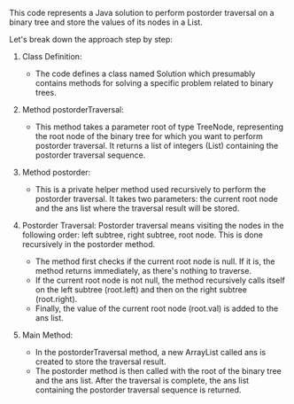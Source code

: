 ​This code represents a Java solution to perform postorder traversal on a binary tree and store the values of its nodes in a List. 

Let's break down the approach step by step:

1. Class Definition:
   - The code defines a class named Solution which presumably contains methods for solving a specific problem related to binary trees.

2. Method postorderTraversal:
   - This method takes a parameter root of type TreeNode, representing the root node of the binary tree for which you want to perform postorder traversal. It returns       a list of integers (List<Integer>) containing the postorder traversal sequence.
3. Method postorder:
   - This is a private helper method used recursively to perform the postorder traversal. It takes two parameters: the current root node and the ans list where the         traversal result will be stored.

4. Postorder Traversal:
   Postorder traversal means visiting the nodes in the following order: left subtree, right subtree, root node. This is done recursively in the postorder method.
   - The method first checks if the current root node is null. If it is, the method returns immediately, as there's nothing to traverse.
   - If the current root node is not null, the method recursively calls itself on the left subtree (root.left) and then on the right subtree (root.right).
   - Finally, the value of the current root node (root.val) is added to the ans list.

5. Main Method:
   - In the postorderTraversal method, a new ArrayList called ans is created to store the traversal result.
   - The postorder method is then called with the root of the binary tree and the ans list. After the traversal is complete, the ans list containing the postorder         traversal sequence is returned.

